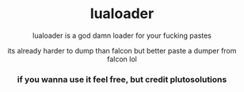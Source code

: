<div align="center">

# lualoader
lualoader is a god damn loader for
 your fucking pastes
  
  its already harder to dump than falcon but better paste a dumper from falcon lol
### if you wanna use it feel free, but credit plutosolutions

</div>
